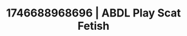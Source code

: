 ---
categories:
- Intimate rebellion
- AI-generated
- Cosplay
- Morning seduction
- Deep gaze
- ASMR
- Delicate restraint
- AI girlfriend fantasy
image: /assets/images/1746688968696.jpg
layout: post
seo:
  description: Featured content with artistic Scat Fetish, ABDL Play. HD images available.
  keywords: Scat Fetish, ABDL Play
  og_image: /assets/images/1746688968696.jpg
  schema_type: VisualArtwork
tags:
- ABDL Play
- Scat Fetish
- '#1746688968696'
title: 1746688968696 | ABDL Play Scat Fetish
---
